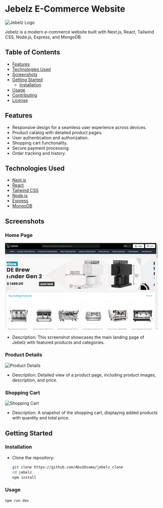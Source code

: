 # Jebelz E-Commerce Website

![Jebelz Logo](link_to_your_logo.png)

Jebelz is a modern e-commerce website built with Next.js, React, Tailwind CSS, Node.js, Express, and MongoDB.

## Table of Contents
- [Features](#features)
- [Technologies Used](#technologies-used)
- [Screenshots](#screenshots)
- [Getting Started](#getting-started)
  - [Installation](#installation)
- [Usage](#usage)
- [Contributing](#contributing)
- [License](#license)

## Features

- Responsive design for a seamless user experience across devices.
- Product catalog with detailed product pages.
- User authentication and authorization.
- Shopping cart functionality.
- Secure payment processing.
- Order tracking and history.

## Technologies Used

- [Next.js](https://nextjs.org/)
- [React](https://reactjs.org/)
- [Tailwind CSS](https://tailwindcss.com/)
- [Node.js](https://nodejs.org/)
- [Express](https://expressjs.com/)
- [MongoDB](https://www.mongodb.com/)

## Screenshots

### Home Page

![Home Page](./src/app/Components/assets/home.png)

- Description: This screenshot showcases the main landing page of Jebelz with featured products and categories.

### Product Details

![Product Details](screenshots/product-details.png)

- Description: Detailed view of a product page, including product images, description, and price.

### Shopping Cart

![Shopping Cart](screenshots/shopping-cart.png)

- Description: A snapshot of the shopping cart, displaying added products with quantity and total price.

## Getting Started

### Installation

- Clone the repository:

   ```bash
   git clone https://github.com/Abu1Osama/jebelz_clone
   cd jebelz
   npm install

### Usage

    npm run dev



